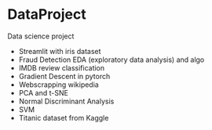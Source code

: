 # DataProject
Data science project 

- Streamlit with iris dataset
- Fraud Detection EDA (exploratory data analysis) and algo
- IMDB review classification
- Gradient Descent in pytorch
- Webscrapping wikipedia
- PCA and t-SNE
- Normal Discriminant Analysis
- SVM
- Titanic dataset from Kaggle

